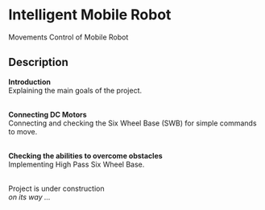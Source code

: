# Intelligent Mobile Robot
Movements Control of Mobile Robot

## Description
<b>Introduction</b>
<br/>Explaining the main goals of the project.

<br/><b>Connecting DC Motors</b>
<br/>Connecting and checking the Six Wheel Base (SWB) for simple commands to move.

<br/><b>Checking the abilities to overcome obstacles</b>
<br/>Implementing High Pass Six Wheel Base.

<br/>Project is under construction
<br/>_on its way ..._
